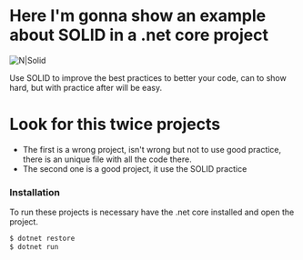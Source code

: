 # Here I'm gonna show an example about SOLID in a .net core project

![N|Solid](https://miro.medium.com/max/1024/1*DOFGaQhleVE8B77txLhM8A.jpeg)

Use SOLID to improve the best practices to better your code, can to show hard, but with practice after will be easy.

# Look for this twice projects

  - The first is a wrong project, isn't wrong but not to use good practice, there is an unique file with all the code there.
  - The second one is a good project, it use the SOLID practice

### Installation

To run these projects is necessary have the .net core installed and open the project.

```sh
$ dotnet restore
$ dotnet run
```

